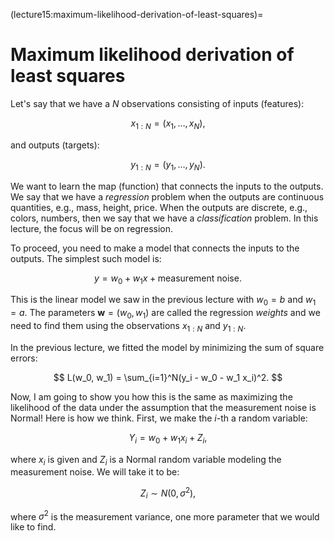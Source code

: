 (lecture15:maximum-likelihood-derivation-of-least-squares)=
# Maximum likelihood derivation of least squares

Let's say that we have a $N$ observations consisting of inputs (features):

$$
x_{1:N} = (x_1,\dots,x_N),
$$

and outputs (targets):

$$
y_{1:N} = (y_1,\dots,y_N).
$$

We want to learn the map (function) that connects the inputs to the outputs.
We say that we have a *regression* problem when the outputs are continuous quantities, e.g., mass, height, price.
When the outputs are discrete, e.g., colors, numbers, then we say that we have a *classification* problem.
In this lecture, the focus will be on regression.

To proceed, you need to make a model that connects the inputs to the outputs.
The simplest such model is:

$$
y = w_0 + w_1 x + \text{measurement noise}.
$$

This is the linear model we saw in the previous lecture with $w_0 = b$ and $w_1 = a$.
The parameters $\mathbf{w} = (w_0, w_1)$ are called the regression *weights* and we need to find them using the observations $x_{1:N}$ and $y_{1:N}$.

In the previous lecture, we fitted the model by minimizing the sum of square errors:

$$
L(w_0, w_1) = \sum_{i=1}^N(y_i - w_0 - w_1 x_i)^2.
$$

Now, I am going to show you how this is the same as maximizing the likelihood of the data under the assumption that the measurement noise is Normal!
Here is how we think.
First, we make the $i$-th a random variable:

$$
Y_i = w_0 + w_1 x_i + Z_i,
$$

where $x_i$ is given and $Z_i$ is a Normal random variable modeling the measurement noise.
We will take it to be:

$$
Z_i \sim N(0, \sigma^2),
$$

where $\sigma^2$ is the measurement variance, one more parameter that we would like to find.

